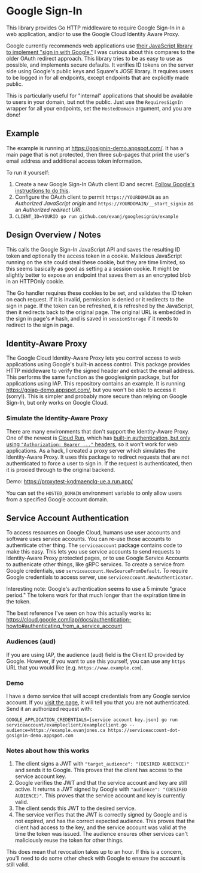 # Google Sign-In

This library provides Go HTTP middleware to require Google Sign-In in a web application, and/or to use the Google Cloud Identity Aware Proxy.

Google currently recommends web applications use [their JavaScript library to implement "sign in with Google."](https://developers.google.com/identity/sign-in/web/) I was curious about this compares to the older OAuth redirect approach. This library tries to be as easy to use as possible, and implements secure defaults. It verifies ID tokens on the server side using Google's public keys and Square's JOSE library. It requires users to be logged in for all endpoints, except endpoints that are explicitly made public.

This is particularly useful for "internal" applications that should be available to users in your domain, but not the public. Just use the `RequiresSignIn` wrapper for all your endpoints, set the `HostedDomain` argument, and you are done!


## Example

The example is running at https://gosignin-demo.appspot.com/. It has a main page that is not protected, then three sub-pages that print the user's email address and additional access token information.

To run it yourself:

1. Create a new Google Sign-In OAuth client ID and secret. [Follow Google's instructions to do this](https://developers.google.com/identity/sign-in/web/sign-in#before_you_begin).
2. Configure the OAuth client to permit `https://YOURDOMAIN` as an *Authorized JavaScript origin* and `https://YOURDOMAIN/__start_signin` as an *Authorized redirect URI*.
3. `CLIENT_ID=YOURID go run github.com/evanj/googlesignin/example`


## Design Overview / Notes

This calls the Google Sign-In JavaScript API and saves the resulting ID token and optionally the access token in a cookie. Malicious JavaScript running on the site could steal these cookie, but they are time limited, so this seems basically as good as setting a a session cookie. It might be slightly better to expose an endpoint that saves them as an encrypted blob in an HTTPOnly cookie.

The Go handler requires these cookies to be set, and validates the ID token on each request. If it is invalid, permission is denied or it redirects to the sign in page. If the token can be refreshed, it is refreshed by the JavaScript, then it redirects back to the original page. The original URL is embedded in the sign in page's `#` hash, and is saved in `sessionStorage` if it needs to redirect to the sign in page.


## Identity-Aware Proxy

The Google Cloud Identity-Aware Proxy lets you control access to web applications using Google's built-in access control. This package provides HTTP middleware to verify the signed header and extract the email address. This performs the same function as the googlesignin package, but for applications using IAP. This repository contains an example. It is running https://goiap-demo.appspot.com/, but you won't be able to access it (sorry!). This is simpler and probably more secure than relying on Google Sign-In, but only works on Google Cloud.

### Simulate the Identity-Aware Proxy

There are many environments that don't support the Identity-Aware Proxy. One of the newest is [Cloud Run](https://cloud.google.com/run/docs/), which has [built-in authentication, but only using `"Authorization: Bearer ..."` headers](https://cloud.google.com/run/docs/authenticating/end-users), so it won't work for web applications. As a hack, I created a proxy server which simulates the Identity-Aware Proxy. It uses this package to redirect requests that are not authenticated to force a user to sign in. If the request is authenticated, then it is proxied through to the original backend.

Demo: https://proxytest-kgdmaenclq-ue.a.run.app/

You can set the `HOSTED_DOMAIN` environment variable to only allow users from a specified Google account domain.


## Service Account Authentication

To access resources on Google Cloud, humans use user accounts and software uses service accounts. You can re-use those accounts to authenticate other thing. The `serviceaccount` package contains code to make this easy. This lets you use service accounts to send requests to Identity-Aware Proxy protected pages, or to use Google Service Accounts to authenicate other things, like gRPC services. To create a service from Google credentials, use `serviceaccount.NewSourceFromDefault`. To require Google credentials to access server, use `serviceaccount.NewAuthenticator`.

Interesting note: Google's authentication seems to use a 5 minute "grace period." The tokens work for that much longer than the expiration time in the token.

The best reference I've seen on how this actually works is: https://cloud.google.com/iap/docs/authentication-howto#authenticating_from_a_service_account

### Audiences (aud)

If you are using IAP, the audience (aud) field is the Client ID provided by Google. However, if you want to use this yourself, you can use any `https` URL that you would like (e.g. `https://www.example.com`).


### Demo

I have a demo service that will accept credentials from any Google service account. If you [visit the page](https://serviceaccount-dot-gosignin-demo.appspot.com), it will tell you that you are not authenticated. Send it an authorized request with:

```
GOOGLE_APPLICATION_CREDENTIALS=[service account key.json] go run serviceaccount/exampleclient/exampleclient.go --audience=https://example.evanjones.ca https://serviceaccount-dot-gosignin-demo.appspot.com
```


### Notes about how this works

1. The client signs a JWT with `"target_audience": "(DESIRED AUDIENCE)"` and sends it to Google. This proves that the client has access to the service account key.
2. Google verifies the JWT and that the service account and key are still active. It returns a JWT signed by Google with `"audience": "(DESIRED AUDIENCE)"`. This proves that the service account and key is currently valid.
3. The client sends this JWT to the desired service.
4. The service verifies that the JWT is correctly signed by Google and is not expired, and has the correct expected audience. This proves that the client had access to the key, and the service account was valid at the time the token was issued. The audience ensures other services can't maliciously reuse the token for other things.

This does mean that revocation takes up to an hour. If this is a concern, you'll need to do some other check with Google to ensure the account is still valid.
